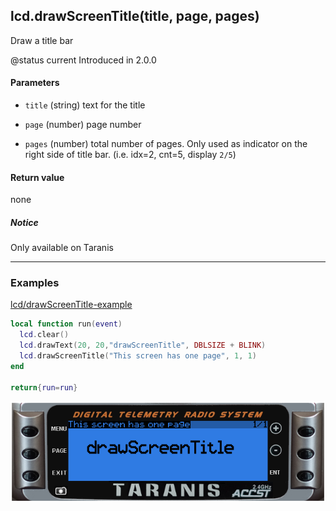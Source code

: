 <!-- This file was generated by the script. Do not edit it, any changes will be lost! -->

## lcd.drawScreenTitle(title, page, pages)



Draw a title bar

@status current Introduced in 2.0.0


#### Parameters

* `title` (string) text for the title

* `page` (number) page number

* `pages` (number) total number of pages. Only used as indicator on
the right side of title bar. (i.e. idx=2, cnt=5, display `2/5`)



#### Return value

none

##### Notice
Only available on Taranis




---

### Examples

<a class="dlbtn" href="https://raw.githubusercontent.com/opentx/lua-reference-guide/opentx_2.2/lcd/drawScreenTitle-example.lua">lcd/drawScreenTitle-example</a>

```lua
local function run(event)
  lcd.clear()
  lcd.drawText(20, 20,"drawScreenTitle", DBLSIZE + BLINK)
  lcd.drawScreenTitle("This screen has one page", 1, 1)
end

return{run=run}
```

![](drawScreenTitle-example.png)

